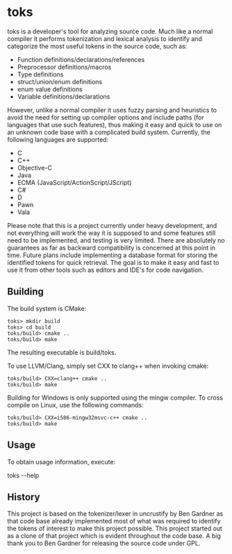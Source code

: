 toks
====

toks is a developer's tool for analyzing source code. Much like a normal compiler it performs tokenization and lexical analysis to identify and categorize the most useful tokens in the source code, such as:

 * Function definitions/declarations/references
 * Preprocessor definitions/macros
 * Type definitions
 * struct/union/enum definitions
 * enum value definitions
 * Variable definitions/declarations

However, unlike a normal compiler it uses fuzzy parsing and heuristics to avoid the need for setting up compiler options and include paths (for languages that use such features), thus making it easy and quick to use on an unknown code base with a complicated build system. Currently, the following languages are supported:

 * C
 * C++
 * Objective-C
 * Java
 * ECMA (JavaScript/ActionScript/JScript)
 * C#
 * D
 * Pawn
 * Vala

Please note that this is a project currently under heavy development, and not everything will work the way it is supposed to and some features still need to be implemented, and testing is very limited. There are absolutely no guarantees as far as backward compatibility is concerned at this point in time. Future plans include implementing a database format for storing the identified tokens for quick retrieval. The goal is to make it easy and fast to use it from other tools such as editors and IDE's for code navigation.


Building
--------

The build system is CMake:

    toks> mkdir build
    toks> cd build
    toks/build> cmake ..
    toks/build> make

The resulting executable is build/toks.

To use LLVM/Clang, simply set CXX to clang++ when invoking cmake:

    toks/build> CXX=clang++ cmake ..
    toks/build> make

Building for Windows is only supported using the mingw compiler. To cross compile on Linux, use the following commands:

    toks/build> CXX=i586-mingw32msvc-c++ cmake ..
    toks/build> make


Usage
-----

To obtain usage information, execute:

toks --help


History
-------

This project is based on the tokenizer/lexer in uncrustify by Ben Gardner as that code base already implemented most of what was required to identify the tokens of interest to make this project possible. This project started out as a clone of that project which is evident throughout the code base. A big thank you to Ben Gardner for releasing the source code under GPL.
